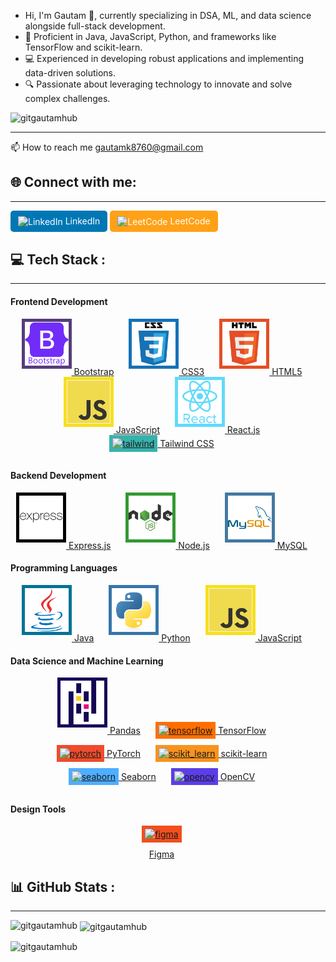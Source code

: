 - Hi, I'm Gautam 👋, currently specializing in DSA, ML, and data science alongside full-stack development. 
- 🌟 Proficient in Java, JavaScript, Python, and frameworks like TensorFlow and scikit-learn.
- 💻 Experienced in developing robust applications and implementing data-driven solutions.
- 🔍 Passionate about leveraging technology to innovate and solve complex challenges.


<p align="left"> <img src="https://komarev.com/ghpvc/?username=gitgautamhub&label=Profile%20views&color=0e75b6&style=flat" alt="gitgautamhub" /> </p>

---

<p align="left"> 📫 How to reach me <a href="mailto:gautamk8760@gmail.com">gautamk8760@gmail.com</a></p>

## 🌐 Connect with me:

---

<p align="left">
  <a href="https://linkedin.com/in/gautamkumar111103" target="_blank" style="display: inline-block; padding: 8px 12px; background-color: #0077B5; color: white; border-radius: 5px; text-decoration: none;">
    <img src="https://raw.githubusercontent.com/rahuldkjain/github-profile-readme-generator/master/src/images/icons/Social/linked-in-alt.svg" alt="LinkedIn" height="30" width="40" style="vertical-align: middle;" />
    LinkedIn
  </a>
  <a href="https://www.leetcode.com/gautamk_01" target="_blank" style="display: inline-block; padding: 8px 12px; background-color: #FFA116; color: white; border-radius: 5px; text-decoration: none;">
    <img src="https://raw.githubusercontent.com/rahuldkjain/github-profile-readme-generator/master/src/images/icons/Social/leet-code.svg" alt="LeetCode" height="30" width="40" style="vertical-align: middle;" />
    LeetCode
  </a>
</p>

## 💻 **Tech Stack** :

---

#### Frontend Development
<p align="center">
  <a href="https://getbootstrap.com" target="_blank" rel="noreferrer" style="display: inline-block; text-align: center; margin-right: 20px;">
    <img src="https://raw.githubusercontent.com/devicons/devicon/master/icons/bootstrap/bootstrap-plain-wordmark.svg" alt="bootstrap" width="70" height="70" style="background-color:#563d7c; padding:5px; margin-bottom: 10px;"/>
    Bootstrap
  </a>
  <a href="https://www.w3schools.com/css/" target="_blank" rel="noreferrer" style="display: inline-block; text-align: center; margin-right: 20px;">
    <img src="https://raw.githubusercontent.com/devicons/devicon/master/icons/css3/css3-original-wordmark.svg" alt="css3" width="70" height="70" style="background-color:#1572B6; padding:5px; margin-bottom: 10px;"/>
    CSS3
  </a>
  <a href="https://www.w3.org/html/" target="_blank" rel="noreferrer" style="display: inline-block; text-align: center; margin-right: 20px;">
    <img src="https://raw.githubusercontent.com/devicons/devicon/master/icons/html5/html5-original-wordmark.svg" alt="html5" width="70" height="70" style="background-color:#E34F26; padding:5px; margin-bottom: 10px;"/>
    HTML5
  </a>
  <a href="https://developer.mozilla.org/en-US/docs/Web/JavaScript" target="_blank" rel="noreferrer" style="display: inline-block; text-align: center; margin-right: 20px;">
    <img src="https://raw.githubusercontent.com/devicons/devicon/master/icons/javascript/javascript-original.svg" alt="javascript" width="70" height="70" style="background-color:#F7DF1E; padding:5px; margin-bottom: 10px;"/>
    JavaScript
  </a>
  <a href="https://reactjs.org/" target="_blank" rel="noreferrer" style="display: inline-block; text-align: center; margin-right: 20px;">
    <img src="https://raw.githubusercontent.com/devicons/devicon/master/icons/react/react-original-wordmark.svg" alt="react" width="70" height="70" style="background-color:#61DAFB; padding:5px; margin-bottom: 10px;"/>
    React.js
  </a>
  <a href="https://tailwindcss.com/" target="_blank" rel="noreferrer" style="display: inline-block; text-align: center; margin-right: 20px;">
    <img src="https://www.vectorlogo.zone/logos/tailwindcss/tailwindcss-icon.svg" alt="tailwind" width="70" height="70" style="background-color:#38B2AC; padding:5px; margin-bottom: 10px;"/>
    Tailwind CSS
  </a>
</p>

#### Backend Development
<p align="center">
  <a href="https://expressjs.com" target="_blank" rel="noreferrer" style="display: inline-block; text-align: center; margin-right: 20px;">
    <img src="https://raw.githubusercontent.com/devicons/devicon/master/icons/express/express-original-wordmark.svg" alt="express" width="70" height="70" style="background-color:#000000; padding:5px; margin-bottom: 10px;"/>
    Express.js
  </a>
  <a href="https://nodejs.org" target="_blank" rel="noreferrer" style="display: inline-block; text-align: center; margin-right: 20px;">
    <img src="https://raw.githubusercontent.com/devicons/devicon/master/icons/nodejs/nodejs-original-wordmark.svg" alt="nodejs" width="70" height="70" style="background-color:#339933; padding:5px; margin-bottom: 10px;"/>
    Node.js
  </a>
  <a href="https://www.mysql.com/" target="_blank" rel="noreferrer" style="display: inline-block; text-align: center; margin-right: 20px;">
    <img src="https://raw.githubusercontent.com/devicons/devicon/master/icons/mysql/mysql-original-wordmark.svg" alt="mysql" width="70" height="70" style="background-color:#4479A1; padding:5px; margin-bottom: 10px;"/>
    MySQL
  </a>
</p>

#### Programming Languages
<p align="center">
  <a href="https://www.java.com" target="_blank" rel="noreferrer" style="display: inline-block; text-align: center; margin-right: 20px;">
    <img src="https://raw.githubusercontent.com/devicons/devicon/master/icons/java/java-original.svg" alt="java" width="70" height="70" style="background-color:#007396; padding:5px; margin-bottom: 10px;"/>
    Java
  </a>
  <a href="https://www.python.org" target="_blank" rel="noreferrer" style="display: inline-block; text-align: center; margin-right: 20px;">
    <img src="https://raw.githubusercontent.com/devicons/devicon/master/icons/python/python-original.svg" alt="python" width="70" height="70" style="background-color:#3776AB; padding:5px; margin-bottom: 10px;"/>
    Python
  </a>
  <a href="https://developer.mozilla.org/en-US/docs/Web/JavaScript" target="_blank" rel="noreferrer" style="display: inline-block; text-align: center; margin-right: 20px;">
    <img src="https://raw.githubusercontent.com/devicons/devicon/master/icons/javascript/javascript-original.svg" alt="javascript" width="70" height="70" style="background-color:#F7DF1E; padding:5px; margin-bottom: 10px;"/>
    JavaScript
  </a>
</p>

  #### Data Science and Machine Learning

<p align="center">
  <a href="https://pandas.pydata.org/" target="_blank" rel="noreferrer" style="display: inline-block; text-align: center; margin-right: 20px;">
    <img src="https://raw.githubusercontent.com/devicons/devicon/2ae2a900d2f041da66e950e4d48052658d850630/icons/pandas/pandas-original.svg" alt="pandas" width="70" height="70" style="background-color:#150458; padding:5px; margin-bottom: 10px;"/>
    Pandas
  </a>
  <a href="https://www.tensorflow.org" target="_blank" rel="noreferrer" style="display: inline-block; text-align: center; margin-right: 20px;">
    <img src="https://www.vectorlogo.zone/logos/tensorflow/tensorflow-icon.svg" alt="tensorflow" width="70" height="70" style="background-color:#FF6F00; padding:5px; margin-bottom: 10px;"/>
    TensorFlow
  </a>
  <a href="https://pytorch.org/" target="_blank" rel="noreferrer" style="display: inline-block; text-align: center; margin-right: 20px;">
    <img src="https://www.vectorlogo.zone/logos/pytorch/pytorch-icon.svg" alt="pytorch" width="70" height="70" style="background-color:#EE4C2C; padding:5px; margin-bottom: 10px;"/>
    PyTorch
  </a>
  <a href="https://scikit-learn.org/" target="_blank" rel="noreferrer" style="display: inline-block; text-align: center; margin-right: 20px;">
    <img src="https://upload.wikimedia.org/wikipedia/commons/0/05/Scikit_learn_logo_small.svg" alt="scikit_learn" width="70" height="70" style="background-color:#F7931E; padding:5px; margin-bottom: 10px;"/>
    scikit-learn
  </a>
  <br>
  <a href="https://seaborn.pydata.org/" target="_blank" rel="noreferrer" style="display: inline-block; text-align: center; margin-right: 20px;">
    <img src="https://seaborn.pydata.org/_images/logo-mark-lightbg.svg" alt="seaborn" width="70" height="70" style="background-color:#4EAEFF; padding:5px; margin-bottom: 10px;"/>
    Seaborn
  </a>
 <a href="https://opencv.org/" target="_blank" rel="noreferrer" style="display: inline-block; text-align: center; margin-right: 20px;">
    <img src="https://www.vectorlogo.zone/logos/opencv/opencv-icon.svg" alt="opencv" width="70" height="70" style="background-color:#5C3EE8; padding:5px; margin-bottom: 10px;"/>
    OpenCV
  </a>
</p>

#### Design Tools
<p align="center">
  <a href="https://www.figma.com/" target="_blank" rel="noreferrer" style="display: inline-block; text-align: center; margin-right: 20px;">
    <img src="https://www.vectorlogo.zone/logos/figma/figma-icon.svg" alt="figma" width="70" height="70" style="background-color:#F24E1E; padding:5px; margin-bottom: 10px;"/><br>
    Figma
  </a>
</p>



## 📊 GitHub Stats : 
--- 

<p><img align="left" src="https://github-readme-stats.vercel.app/api/top-langs?username=gitgautamhub&show_icons=true&locale=en&layout=compact" alt="gitgautamhub" /></p>

<p>&nbsp;<img align="center" src="https://github-readme-stats.vercel.app/api?username=gitgautamhub&show_icons=true&locale=en" alt="gitgautamhub" /></p>

<p><img align="center" src="https://github-readme-streak-stats.herokuapp.com/?user=gitgautamhub&" alt="gitgautamhub" /></p>
